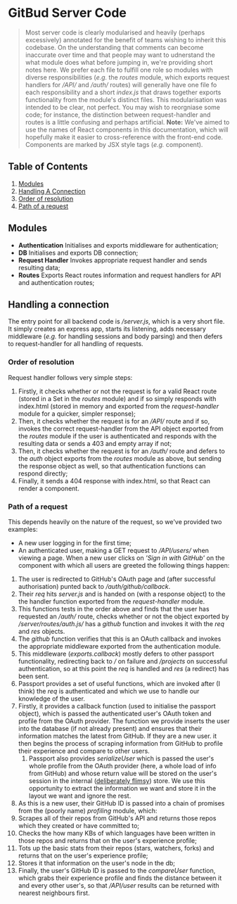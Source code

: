 # GitBud Server Code

> Most server code is clearly modularised and heavily (perhaps excessively) annotated for the benefit of teams wishing to inherit this codebase. On the understanding that comments can become inaccurate over time and that people may want to udnerstand the what module does what before jumping in, we're providing short notes here.
> We prefer each file to fulfill one role so modules with diverse responsibilities (_e.g._ the _routes_ module, which exports request handlers for _/API/_ and _/auth/_ routes) will generally have one file fo each responsibility and a short _index.js_ that draws together exports functionality from the module's distinct files.
> This modularisation was intended to be clear, not perfect. You may wish to reorgniase some code; for instance, the distinction between request-handler and routes is a little confusing and perhaps artificial.
__Note:__ We've aimed to use the names of React components in this documentation, which will hopefully make it easier to cross-reference with the front-end code. Components are marked by JSX style tags (_e.g._ <App> component).

## Table of Contents

1. [Modules](#modules)
1. [Handling A Connection](#handling-a-connection)
  1. [Order of resolution](#order-of-resolution)
  1. [Path of a request](#path-of-a-request)


## Modules
- __Authentication__ Initialises and exports middleware for authentication;
- __DB__ Initialises and exports DB connection;
- __Request Handler__ Invokes appropriate request handler and sends resulting data;
- __Routes__ Exports React routes information and request handlers for API and authentication routes;

## Handling a connection
The entry point for all backend code is _/server.js_, which is a very short file. It simply creates an express app, starts its listening, adds necessary middleware (_e.g._ for handling sessions and body parsing) and then defers to request-handler for all handling of requests.

### Order of resolution
Request handler follows very simple steps:
1. Firstly, it checks whether or not the request is for a valid React route (stored in a Set in the _routes_ module) and if so simply responds with index.html (stored in memory and exported from the _request-handler_ module for a quicker, simpler response);
1. Then, it checks whether the request is for an _/API/_ route and if so, invokes the correct request-handler from the API object exported from the _routes_ module if the user is authenticated and responds with the resulting data or sends a 403 and empty array if not;
1. Then, it checks whether the request is for an _/auth/_ route and defers to the _auth_ object exports from the _routes_ module as above, but sending the response object as well, so that authentication functions can respond directly;
1. Finally, it sends a 404 response with index.html, so that React can render a <NotFound> component.

### Path of a request
This depends heavily on the nature of the request, so we've provided two examples:
- A new user logging in for the first time;
- An authenticated user, making a GET request to _/API/users/_ when viewing a <ProjectDetails> page.
When a new user clicks on _'Sign in with GitHub'_ on the <Landing> component with which all users are greeted the following things happen:
1. The user is redirected to GitHub's OAuth page and (after successful authorisation) punted back to _/auth/github/callback_.
1. Their _req_ hits _server.js_ and is handed on (with a response object) to the the handler function exported from the _request-handler_ module.
1. This functions tests in the order above and finds that the user has requested an _/auth/_ route, checks whether or not the object exported by _/server/routes/auth.js/_ has a _github_ function and invokes it with the _req_ and _res_ objects.
1. The _github_ function verifies that this is an OAuth callback and invokes the appropriate middleware exported from the authentication module.
1. This middleware (_exports.callback_) mostly defers to other passport functionality, redirecting back to _/_ on failure and _/projects_ on successful authentication, so at this point the _req_ is handled and _res_ (a redirect) has been sent.
1. Passport provides a set of useful functions, which are invoked after (I think) the _req_ is authenticated and which we use to handle our knowledge of the user.
1. Firstly, it provides a callback function (used to initialise the passport object), which is passed the authenticated user's OAuth token and profile from the OAuth provider. The function we provide inserts the user into the database (if not already present) and ensures that their information matches the latest from GitHub. If they are a new user. it then begins the process of scraping information from GitHub to profile their experience and compare to other users.
   1. Passport also provides _serializeUser_ which is passed the user's whole profile from the OAuth provider (here, a whole load of info from GitHub) and whose return value will be stored on the user's session in the internal ([deliberately flimsy](https://www.npmjs.com/package/express-session#sessionoptions)) store. We use this opportunity to extract the information we want and store it in the layout we want and ignore the rest.
1. As this is a new user, their GitHub ID is passed into a chain of promises from the (poorly name) _profiling_ module, which:
  1. Scrapes all of their repos from GitHub's API and returns those repos which they created or have committed to;
  1. Checks the how many KBs of which languages have been written in those repos and returns that on the user's experience profile;
  1. Tots up the basic stats from their repos (stars, watchers, forks) and returns that on the user's experience profile;
  1. Stores it that information on the user's node in the db;
  1. Finally, the user's GitHub ID is passed to the _compareUser_ function, which grabs their experience profile and finds the distance between it and every other user's, so that _/API/user_ results can be returned with nearest neighbours first.

